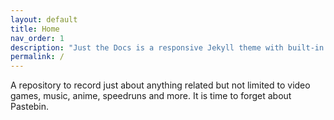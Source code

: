 ```yaml
---
layout: default
title: Home
nav_order: 1
description: "Just the Docs is a responsive Jekyll theme with built-in search that is easily customizable and hosted on GitHub Pages."
permalink: /
---
```


A repository to record just about anything related but not limited to video games, music, anime, speedruns and more. It is time to forget about Pastebin.
